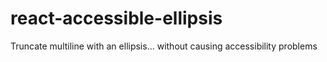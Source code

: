 # react-accessible-ellipsis
Truncate multiline with an ellipsis... without causing accessibility problems
